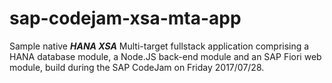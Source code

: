 # sap-codejam-xsa-mta-app
Sample native *__HANA XSA__* Multi-target fullstack application comprising a HANA database module, a Node.JS back-end module and an SAP Fiori web module, build during the SAP CodeJam on Friday 2017/07/28.